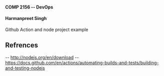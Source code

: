 #### COMP 2156 -- DevOps
#### Harmanpreet Singh
Github Action and node project example

## Refrences
-- http://nodejs.org/en/download
-- https://docs.github.com/en/actions/automating-builds-and-tests/building-and-testing-nodejs  